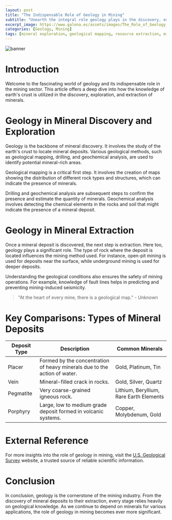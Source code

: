 ```yaml
---
layout: post
title: "The Indispensable Role of Geology in Mining"
subtitle: "Unearth the integral role geology plays in the discovery, exploration, and extraction of minerals."
excerpt_image: https://www.galena.es/assets/images/The_Role_of_Geology_in_Mining.png
categories: [Geology, Mining]
tags: [mineral exploration, geological mapping, resource extraction, mining geology]
---
```


![banner](https://www.galena.es/assets/images/The_Role_of_Geology_in_Mining.png "An infographic illustrating the importance of geology in mining, featuring diagrams of mineral deposits, geological maps, and mining equipment, highlighting the exploration and extraction processes essential for mineral resources.")

# Introduction

Welcome to the fascinating world of geology and its indispensable role in the mining sector. This article offers a deep dive into how the knowledge of earth's crust is utilized in the discovery, exploration, and extraction of minerals.

# Geology in Mineral Discovery and Exploration

Geology is the backbone of mineral discovery. It involves the study of the earth's crust to locate mineral deposits. Various geological methods, such as geological mapping, drilling, and geochemical analysis, are used to identify potential mineral-rich areas.

Geological mapping is a critical first step. It involves the creation of maps showing the distribution of different rock types and structures, which can indicate the presence of minerals.

Drilling and geochemical analysis are subsequent steps to confirm the presence and estimate the quantity of minerals. Geochemical analysis involves detecting the chemical elements in the rocks and soil that might indicate the presence of a mineral deposit.

# Geology in Mineral Extraction

Once a mineral deposit is discovered, the next step is extraction. Here too, geology plays a significant role. The type of rock where the deposit is located influences the mining method used. For instance, open-pit mining is used for deposits near the surface, while underground mining is used for deeper deposits.

Understanding the geological conditions also ensures the safety of mining operations. For example, knowledge of fault lines helps in predicting and preventing mining-induced seismicity.

> "At the heart of every mine, there is a geological map." - Unknown

# Key Comparisons: Types of Mineral Deposits

| Deposit Type | Description | Common Minerals |
|---|---|---|
| Placer | Formed by the concentration of heavy minerals due to the action of water. | Gold, Platinum, Tin |
| Vein | Mineral-filled crack in rocks. | Gold, Silver, Quartz |
| Pegmatite | Very coarse-grained igneous rock. | Lithium, Beryllium, Rare Earth Elements |
| Porphyry | Large, low to medium grade deposit formed in volcanic systems. | Copper, Molybdenum, Gold |

# External Reference

For more insights into the role of geology in mining, visit the [U.S. Geological Survey](https://www.usgs.gov/) website, a trusted source of reliable scientific information.

# Conclusion

In conclusion, geology is the cornerstone of the mining industry. From the discovery of mineral deposits to their extraction, every stage relies heavily on geological knowledge. As we continue to depend on minerals for various applications, the role of geology in mining becomes ever more significant.